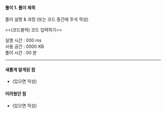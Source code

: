 #### 풀이 1. 풀이 제목

풀이 설명 & 과정 (또는 코드 중간에 주석 작성)

<<(코드블럭) 코드 입력하기>>

실행 시간 : 000 ms    
사용 공간 : 0000 KB  
풀이 시간 : 00 분

--- 

#### 새롭게 알게된 점

+ (있으면 작성)

#### 어려웠던 점

+ (있으면 작성)
